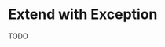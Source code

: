 # Extend with Exception

<!--
https://github.com/adcimon/auth-server/tree/main/src/exception

https://github.com/search?q=path%3Asrc%2Fcommon%2Fexceptions+path%3A.ts+%22nestjs%22&type=code

https://github.com/choewy/stdte-task-scheduler/blob/master/api-server/src/common/exceptions.ts
-->

TODO
